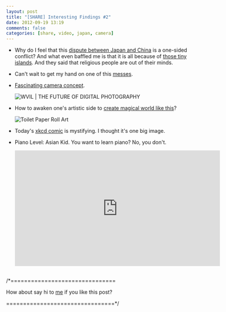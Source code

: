 ```yaml
---
layout: post
title: "[SHARE] Interesting Findings #2"
date: 2012-09-19 13:19
comments: false
categories: [share, video, japan, camera]
---
```

* Why do I feel that this [dispute between Japan and China](http://www.japanprobe.com/2012/09/19/chinese-sportsmanship-badminton-players-withdraw-from-japan-open-japanese-cycling-team-kicked-out-of-tour-of-china-race/) is a one-sided conflict? And what even baffled me is that it is all because of [those tiny islands](http://www.japanprobe.com/2012/08/20/violent-anti-japanese-protests-erupt-across-china/). And they said that religious people are out of their minds.
<!-- more -->
* Can't wait to get my hand on one of this [messes](http://www.androidpolice.com/2012/09/18/ux-things-i-hate-about-android/).

*  [Fascinating camera concept](http://www.blessthisstuff.com/stuff/technology/digital-cameras/wvil-the-future-of-digital-photography/). 

    ![WVIL | THE FUTURE OF DIGITAL PHOTOGRAPHY](http://www.blessthisstuff.com/imagens/stuff/img_wvil.jpg)

*  How to awaken one's artistic side to [create magical world like this](http://enpundit.com/miniature-worlds-created-inside-toilet-paper-rolls/)? 

    ![Toilet Paper Roll Art](http://enpundit.com/wp-content/uploads/2012/09/toilet-paper-roll-art-19.jpeg?e8bd46)

* Today's [xkcd comic](http://xkcd.com/1110/) is mystifying. I thought it's one big image.

*  Piano Level: Asian Kid. You want to learn piano? No, you don't.

    <div class="video-container">
    <iframe width="560" height="315" src="http://www.youtube.com/embed/1BHGgu9hJEU" frameborder="0" allowfullscreen></iframe> 
    </div>

<br/>
/*===============================

How about say hi to [me](http://twitter.com/nicnocquee) if you like this post?

================================*/